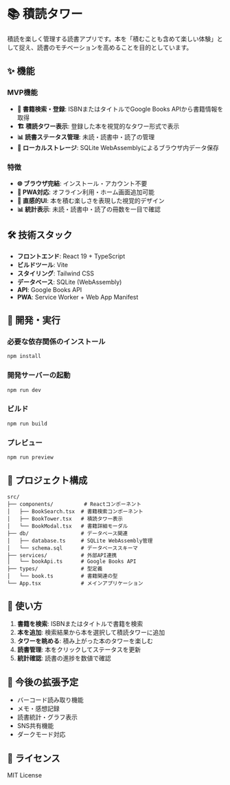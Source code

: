 # 📚 積読タワー

積読を楽しく管理する読書アプリです。本を「積むことも含めて楽しい体験」として捉え、読書のモチベーションを高めることを目的としています。

## ✨ 機能

### MVP機能
- **📖 書籍検索・登録**: ISBNまたはタイトルでGoogle Books APIから書籍情報を取得
- **🏗️ 積読タワー表示**: 登録した本を視覚的なタワー形式で表示
- **📊 読書ステータス管理**: 未読・読書中・読了の管理
- **💾 ローカルストレージ**: SQLite WebAssemblyによるブラウザ内データ保存

### 特徴
- **🌐 ブラウザ完結**: インストール・アカウント不要
- **📱 PWA対応**: オフライン利用・ホーム画面追加可能
- **🎨 直感的UI**: 本を積む楽しさを表現した視覚的デザイン
- **📊 統計表示**: 未読・読書中・読了の冊数を一目で確認

## 🛠️ 技術スタック

- **フロントエンド**: React 19 + TypeScript
- **ビルドツール**: Vite
- **スタイリング**: Tailwind CSS
- **データベース**: SQLite (WebAssembly)
- **API**: Google Books API
- **PWA**: Service Worker + Web App Manifest

## 🚀 開発・実行

### 必要な依存関係のインストール
```bash
npm install
```

### 開発サーバーの起動
```bash
npm run dev
```

### ビルド
```bash
npm run build
```

### プレビュー
```bash
npm run preview
```

## 📁 プロジェクト構成

```
src/
├── components/          # Reactコンポーネント
│   ├── BookSearch.tsx  # 書籍検索コンポーネント
│   ├── BookTower.tsx   # 積読タワー表示
│   └── BookModal.tsx   # 書籍詳細モーダル
├── db/                 # データベース関連
│   ├── database.ts     # SQLite WebAssembly管理
│   └── schema.sql      # データベーススキーマ
├── services/           # 外部API連携
│   └── bookApi.ts      # Google Books API
├── types/              # 型定義
│   └── book.ts         # 書籍関連の型
└── App.tsx             # メインアプリケーション
```

## 🎯 使い方

1. **書籍を検索**: ISBNまたはタイトルで書籍を検索
2. **本を追加**: 検索結果から本を選択して積読タワーに追加
3. **タワーを眺める**: 積み上がった本のタワーを楽しむ
4. **読書管理**: 本をクリックしてステータスを更新
5. **統計確認**: 読書の進捗を数値で確認

## 🔮 今後の拡張予定

- バーコード読み取り機能
- メモ・感想記録
- 読書統計・グラフ表示
- SNS共有機能
- ダークモード対応

## 📝 ライセンス

MIT License
